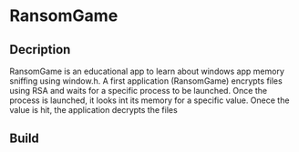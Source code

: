 # RansomGame
## Decription
RansomGame is an educational app to learn about windows app memory sniffing using window.h.
A first application (RansomGame) encrypts files using RSA and waits for a specific process to be launched. Once the process is launched, it looks int its memory for a specific value.
Onece the value is hit, the application decrypts the files

## Build
